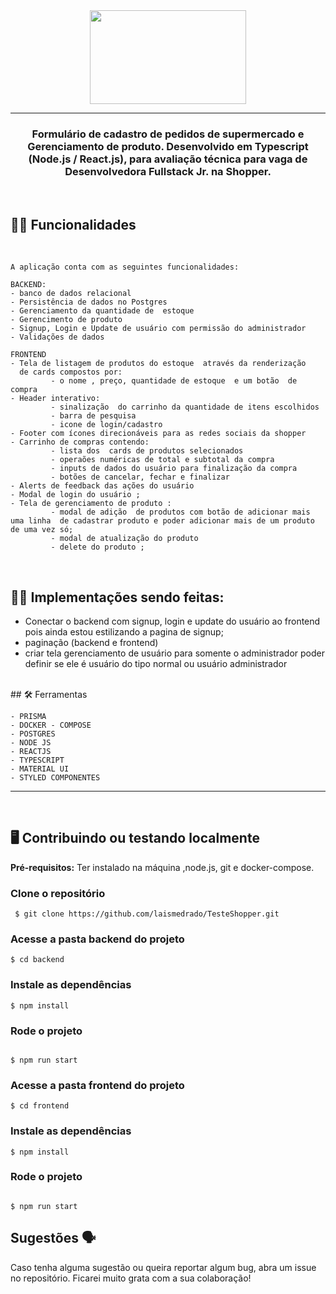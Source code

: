 
<div align = "center">
<img src="https://user-images.githubusercontent.com/31759644/196091677-cc649d79-4013-4991-ae7a-a185d4813521.png"  width="250" height="150"  /> 
</div>

  ___
 <h3 align = "center">  Formulário de cadastro de pedidos de supermercado e Gerenciamento de produto. Desenvolvido em Typescript (Node.js / React.js), para avaliação técnica para vaga de Desenvolvedora Fullstack Jr. na Shopper.
 </h3>

<br/>


## ✍🏻 Funcionalidades

<br/>



    A aplicação conta com as seguintes funcionalidades:
    
    BACKEND: 
    - banco de dados relacional 
    - Persistência de dados no Postgres
    - Gerenciamento da quantidade de  estoque 
    - Gerencimento de produto
    - Signup, Login e Update de usuário com permissão do administrador
    - Validações de dados 
    
    FRONTEND
    - Tela de listagem de produtos do estoque  através da renderização 
      de cards compostos por:
             - o nome , preço, quantidade de estoque  e um botão  de compra
    - Header interativo:
             - sinalização  do carrinho da quantidade de itens escolhidos
             - barra de pesquisa
             - icone de login/cadastro
    - Footer com ícones direcionáveis para as redes sociais da shopper
    - Carrinho de compras contendo:
             - lista dos  cards de produtos selecionados
             - operaões numéricas de total e subtotal da compra
             - inputs de dados do usuário para finalização da compra
             - botões de cancelar, fechar e finalizar 
    - Alerts de feedback das ações do usuário 
    - Modal de login do usuário ;
    - Tela de gerenciamento de produto :
             - modal de adição  de produtos com botão de adicionar mais uma linha  de cadastrar produto e poder adicionar mais de um produto de uma vez só;
             - modal de atualização do produto 
             - delete do produto ;

  </br>

## ✍🏻 Implementações sendo feitas:

  - Conectar o backend com  signup, login e update do usuário ao frontend pois ainda estou estilizando  a pagina de signup;
  - paginação (backend e frontend)
  - criar tela gerenciamento de usuário para somente o administrador poder definir se ele é usuário do tipo normal ou usuário administrador
  
  </br>
  ## 🛠 Ferramentas 
</br>



    - PRISMA
    - DOCKER - COMPOSE
    - POSTGRES
    - NODE JS
    - REACTJS
    - TYPESCRIPT
    - MATERIAL UI
    - STYLED COMPONENTES

___
</br>

## 🖥   Contribuindo ou testando localmente 
**Pré-requisitos:** Ter instalado na máquina ,node.js, git e docker-compose.
</br>


 ### Clone o repositório 

```
 $ git clone https://github.com/laismedrado/TesteShopper.git
```
### Acesse a pasta backend do projeto 

```
$ cd backend
```

  ### Instale as dependências 

```
$ npm install

```
### Rode o projeto

```

$ npm run start
```
### Acesse a pasta frontend do projeto 

```
$ cd frontend
```

  ### Instale as dependências 

```
$ npm install

```
### Rode o projeto

```

$ npm run start
```

## Sugestões 🗣

Caso tenha alguma sugestão ou queira reportar algum bug, abra um issue no repositório. Ficarei muito grata com a sua colaboração! 

